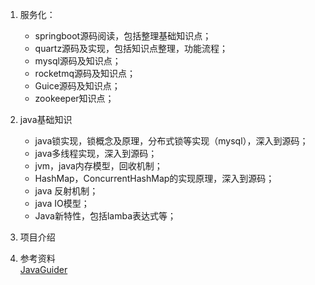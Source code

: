 1. 服务化：
   - springboot源码阅读，包括整理基础知识点；
   - quartz源码及实现，包括知识点整理，功能流程；    
   - mysql源码及知识点；  
   - rocketmq源码及知识点；
   - Guice源码及知识点； 
   - zookeeper知识点； 

2. java基础知识  
   - java锁实现，锁概念及原理，分布式锁等实现（mysql），深入到源码；  
   - java多线程实现，深入到源码；  
   - jvm，java内存模型，回收机制；  
   - HashMap，ConcurrentHashMap的实现原理，深入到源码； 
   - java 反射机制；
   - java IO模型；  
   - Java新特性，包括lamba表达式等；   

3. 项目介绍  

4. 参考资料  
   [JavaGuider](https://github.com/Snailclimb/JavaGuide)